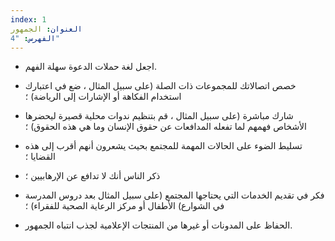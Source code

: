 ```yaml
---
index: 1
العنوان: الجمهور
الفهرس: "4"
---
```

- اجعل لغة حملات الدعوة سهلة الفهم.

- خصص اتصالاتك للمجموعات ذات الصلة (على سبيل المثال ، ضع في اعتبارك
استخدام الفكاهة أو الإشارات إلى الرياضة) ؛

- شارك مباشرة (على سبيل المثال ، قم بتنظيم ندوات محلية قصيرة ليحضرها الأشخاص
فهمهم لما تفعله المدافعات عن حقوق الإنسان وما هي هذه الحقوق) ؛

- تسليط الضوء على الحالات المهمة للمجتمع بحيث يشعرون أنهم أقرب إلى هذه القضايا ؛

- ذكر الناس أنك لا تدافع عن الإرهابيين ؛

- فكر في تقديم الخدمات التي يحتاجها المجتمع (على سبيل المثال بعد دروس المدرسة في الشوارع)
الأطفال أو مركز الرعاية الصحية للفقراء) ؛

- الحفاظ على المدونات أو غيرها من المنتجات الإعلامية لجذب انتباه الجمهور.